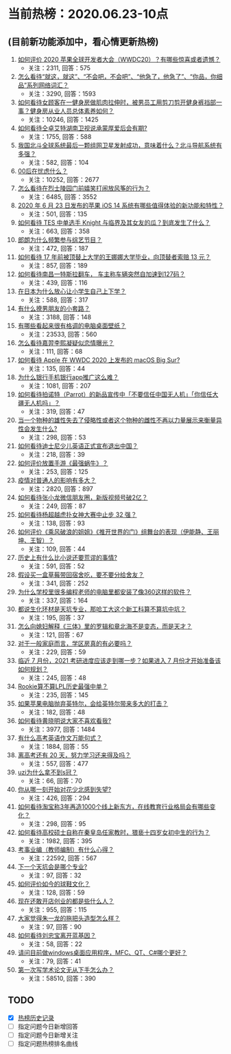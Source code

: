 # 当前热榜：2020.06.23-10点
## (目前新功能添加中，看心情更新热榜)
1. [如何评价 2020 苹果全球开发者大会（WWDC20）？有哪些惊喜或者遗憾？](https://www.zhihu.com/question/402904357)
    * 关注：2311, 回答：575
2. [怎么看待“就这，就这”、“不会吧，不会吧”、“他急了，他急了”、“你品，你细品”系列网络词汇？](https://www.zhihu.com/question/402635037)
    * 关注：3290, 回答：1593
3. [如何看待女顾客在一健身房做肌肉拉伸时，被男员工用剪刀剪开健身裤裆部一事？健身房从业人员总体素养如何？](https://www.zhihu.com/question/402620503)
    * 关注：10246, 回答：1425
4. [如何看待仝卓艾特湖南卫视说承蒙厚爱后会有期?](https://www.zhihu.com/question/402850082)
    * 关注：1755, 回答：588
5. [我国北斗全球系统最后一颗组网卫星发射成功，意味着什么？北斗导航系统有多强？](https://www.zhihu.com/question/402878768)
    * 关注：582, 回答：104
6. [00后在忧虑什么？](https://www.zhihu.com/question/393450972)
    * 关注：10252, 回答：2677
7. [怎么看待在烈士陵园门前嬉笑打闹放风筝的行为？](https://www.zhihu.com/question/386917670)
    * 关注：6485, 回答：3552
8. [2020 年 6 月 23 日发布的苹果 iOS 14 系统有哪些值得体验的新功能和特性？](https://www.zhihu.com/question/402955602)
    * 关注：501, 回答：135
9. [如何看待 TES 中单选手 Knight 与临界及其女友的瓜？到底发生了什么？](https://www.zhihu.com/question/402796599)
    * 关注：663, 回答：358
10. [郎朗为什么频繁参与综艺节目？](https://www.zhihu.com/question/399995437)
    * 关注：472, 回答：187
11. [如何看待 17 年前被顶替上大学的王娜娜大学毕业，向顶替者索赔 13 元？](https://www.zhihu.com/question/402729883)
    * 关注：857, 回答：189
12. [如何看待南昌一特斯拉翻车， 车主称车辆突然自加速到127码？](https://www.zhihu.com/question/402248728)
    * 关注：439, 回答：116
13. [在日本为什么放心让小学生自己上下学？](https://www.zhihu.com/question/401542763)
    * 关注：588, 回答：317
14. [有什么撩男朋友的小套路？](https://www.zhihu.com/question/273750533)
    * 关注：3188, 回答：148
15. [有哪些看起来很有格调的电脑桌面壁纸？](https://www.zhihu.com/question/26620889)
    * 关注：23533, 回答：560
16. [怎么看待嘉羿李熙凝疑似恋情曝光？](https://www.zhihu.com/question/402780885)
    * 关注：111, 回答：68
17. [如何看待 Apple 在 WWDC 2020 上发布的 macOS Big Sur?](https://www.zhihu.com/question/402959768)
    * 关注：135, 回答：44
18. [为什么银行手机银行app推广这么难？](https://www.zhihu.com/question/48518456)
    * 关注：1081, 回答：207
19. [如何看待拍诺特（Parrot）的新品宣传中「不要信任中国无人机」「你信任大疆无人机吗」？](https://www.zhihu.com/question/401632711)
    * 关注：319, 回答：47
20. [当一个物种的雄性失去了侵略性或者这个物种的雌性不再以力量展示来衡量异性会发生什么?](https://www.zhihu.com/question/402332437)
    * 关注：298, 回答：53
21. [如何看待迪士尼少儿英语正式宣布退出中国？](https://www.zhihu.com/question/402832123)
    * 关注：218, 回答：39
22. [如何评价放置手游《最强蜗牛》？](https://www.zhihu.com/question/400188512)
    * 关注：253, 回答：125
23. [疫情对普通人的影响有多大？](https://www.zhihu.com/question/369968555)
    * 关注：2820, 回答：897
24. [如何看待张小龙微信朋友圈，新版视频号破2亿？](https://www.zhihu.com/question/402893013)
    * 关注：249, 回答：87
25. [如何看待杨超越虎扑女神大赛中止步 32 强？](https://www.zhihu.com/question/402932345)
    * 关注：138, 回答：93
26. [如何评价《乘风破浪的姐姐》《推开世界的门》组舞台的表现（伊能静、王丽坤、王智）？](https://www.zhihu.com/question/402199557)
    * 关注：109, 回答：44
27. [历史上有什么比小说还要荒谬的事情?](https://www.zhihu.com/question/268896757)
    * 关注：591, 回答：52
28. [假设买一盒草莓带回宿舍吃，要不要分给舍友？](https://www.zhihu.com/question/386989181)
    * 关注：341, 回答：252
29. [为什么学校里很多编程老师的电脑里都安装了像360这样的软件？](https://www.zhihu.com/question/401638713)
    * 关注：337, 回答：164
30. [都说生化环材是天坑专业，那哈工大这个新工科算不算坑中坑？](https://www.zhihu.com/question/402772926)
    * 关注：195, 回答：37
31. [怎么向媳妇解释《三体》里的罗辑和章北海不是变态，而是天才？](https://www.zhihu.com/question/379218495)
    * 关注：121, 回答：67
32. [对于一般家庭而言，学区房真的有必要吗？](https://www.zhihu.com/question/401037861)
    * 关注：229, 回答：59
33. [临近 7 月份，2021 考研进度应该走到哪一步？如果进入 7 月份才开始准备该如何规划？](https://www.zhihu.com/question/402846554)
    * 关注：245, 回答：48
34. [Rookie算不算LPL历史最强中单？](https://www.zhihu.com/question/402144328)
    * 关注：235, 回答：145
35. [如果苹果电脑抛弃英特尔，会给英特尔带来多大的打击？](https://www.zhihu.com/question/402803019)
    * 关注：182, 回答：48
36. [如何看待黄晓明说大家不喜欢看我?](https://www.zhihu.com/question/396435371)
    * 关注：3977, 回答：1484
37. [有什么高考英语作文万能句式？](https://www.zhihu.com/question/41566084)
    * 关注：1884, 回答：55
38. [离高考还有 20 天，努力学习还来得及吗？](https://www.zhihu.com/question/401676749)
    * 关注：557, 回答：477
39. [uzi为什么拿不到s冠？](https://www.zhihu.com/question/400490883)
    * 关注：66, 回答：70
40. [你从哪一刻开始对花少北感到失望?](https://www.zhihu.com/question/380836022)
    * 关注：426, 回答：294
41. [如何看待淘宝称3年再造1000个线上新东方，在线教育行业格局会有哪些变化？](https://www.zhihu.com/question/402898693)
    * 关注：298, 回答：95
42. [如何看待高校硕士自称在秦皇岛任家教时，猥亵十四岁女初中生的行为？](https://www.zhihu.com/question/402820019)
    * 关注：1982, 回答：395
43. [考事业编（教师编制）有什么心得？](https://www.zhihu.com/question/22976042)
    * 关注：22592, 回答：567
44. [下一个天坑会是哪个专业?](https://www.zhihu.com/question/402480681)
    * 关注：97, 回答：32
45. [如何评价如今的球鞋文化？](https://www.zhihu.com/question/379774426)
    * 关注：128, 回答：59
46. [现在还敢开店创业的都是些什么人？](https://www.zhihu.com/question/402883947)
    * 关注：955, 回答：115
47. [大家觉得朱一龙的拖把头造型怎么样？](https://www.zhihu.com/question/402865151)
    * 关注：97, 回答：90
48. [如何看待刘忠宝离开蓝基因？](https://www.zhihu.com/question/401539806)
    * 关注：58, 回答：22
49. [请问目前做windows桌面应用程序，MFC、QT、C#哪个更好？](https://www.zhihu.com/question/402080800)
    * 关注：79, 回答：41
50. [第一次写学术论文无从下手怎么办？](https://www.zhihu.com/question/20829666)
    * 关注：58510, 回答：390
## TODO
* [x] [热榜历史记录](hot_history/AllHot.md)
* [ ] 指定问题今日新增回答
* [ ] 指定问题今日新增关注
* [ ] 指定问题热榜排名曲线
